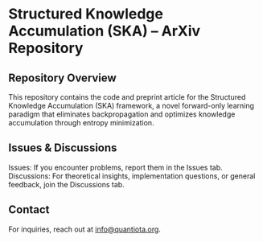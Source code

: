 # Structured Knowledge Accumulation (SKA) – ArXiv Repository


## Repository Overview

This repository contains the code and preprint article for the Structured Knowledge Accumulation (SKA) framework, a novel forward-only learning paradigm that eliminates backpropagation and optimizes knowledge accumulation through entropy minimization.

 ## Issues & Discussions
Issues: If you encounter problems, report them in the Issues tab.
Discussions: For theoretical insights, implementation questions, or general feedback, join the Discussions tab.

## Contact
For inquiries, reach out at info@quantiota.org.